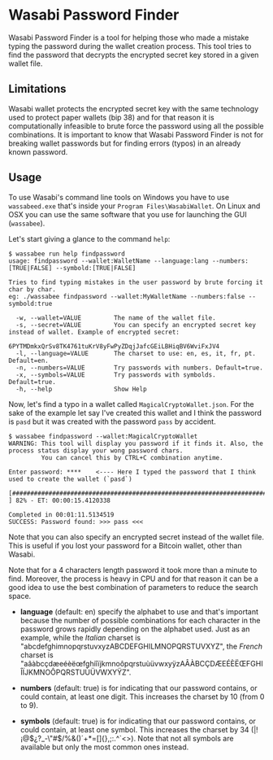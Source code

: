 # Wasabi Password Finder

Wasabi Password Finder is a tool for helping those who made a mistake typing the password during the wallet creation process. This tool tries to find the password that decrypts the encrypted secret key stored in a given wallet file. 

## Limitations

Wasabi wallet protects the encrypted secret key with the same technology used to protect paper wallets (bip 38) and for that reason it is computationally infeasible to brute force the password using all the possible combinations. It is important to know that Wasabi Password Finder is not for breaking wallet passwords but for finding errors (typos) in an already known password. 

## Usage

To use Wasabi's command line tools on Windows you have to use `wassabeed.exe` that's inside your `Program Files\WasabiWallet`. On Linux and OSX you can use the same software that you use for launching the GUI (`wassabee`).

Let's start giving a glance to the command `help`:

```
$ wassabee run help findpassword
usage: findpassword --wallet:WalletName --language:lang --numbers:[TRUE|FALSE] --symbold:[TRUE|FALSE]

Tries to find typing mistakes in the user password by brute forcing it char by char.
eg: ./wassabee findpassword --wallet:MyWalletName --numbers:false --symbold:true

  -w, --wallet=VALUE         The name of the wallet file.
  -s, --secret=VALUE         You can specify an encrypted secret key instead of wallet. Example of encrypted secret:
                               6PYTMDmkxQrSv8TK4761tuKrV8yFwPyZDqjJafcGEiLBHiqBV6WviFxJV4
  -l, --language=VALUE       The charset to use: en, es, it, fr, pt. Default=en.
  -n, --numbers=VALUE        Try passwords with numbers. Default=true.
  -x, --symbols=VALUE        Try passwords with symbolds. Default=true.
  -h, --help                 Show Help
```

Now, let's find a typo in a wallet called `MagicalCryptoWallet.json`. For the sake of the example let say I've created this wallet and I think the password is `pasd` but it was created with the password `pass` by accident.

```
$ wassabee findpassword --wallet:MagicalCryptoWallet
WARNING: This tool will display you password if it finds it. Also, the process status display your wong password chars.
         You can cancel this by CTRL+C combination anytime.

Enter password: ****    <---- Here I typed the password that I think used to create the wallet (`pasd`)

[##################################################################################                  ] 82% - ET: 00:00:15.4120338

Completed in 00:01:11.5134519
SUCCESS: Password found: >>> pass <<<

```

Note that you can also specify an encrypted secret instead of the wallet file. This is useful if you lost your password for a Bitcoin wallet, other than Wasabi.

Note that for a 4 characters length password it took more than a minute to find. Moreover, the process is heavy in CPU and for that reason it can be a good idea to use the best combination of parameters to reduce the search space.

* __language__ (default: en) specify the alphabet to use and that's important because the number of possible combinations for each character in the password grows rapidly depending on the alphabet used. Just as an example, while the *Italian* charset is "abcdefghimnopqrstuvxyzABCDEFGHILMNOPQRSTUVXYZ", the *French* charset is "aâàbcçdæeéèëœfghiîïjkmnoôpqrstuùüvwxyÿzAÂÀBCÇDÆEÉÈËŒFGHIÎÏJKMNOÔPQRSTUÙÜVWXYŸZ". 

* __numbers__ (default: true) is for indicating that our password contains, or could contain, at least one digit. This increases the charset by 10 (from 0 to 9).

* __symbols__ (default: true) is for indicating that our password contains, or could contain, at least one symbol. This increases the charset by 34 (|!¡@$¿?_-\"#$/%&()´+*=[]{},;:.^`<>). Note that not all symbols are available but only the most common ones instead.


